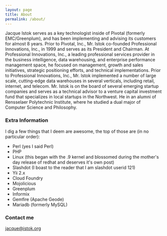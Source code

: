 ```yaml
---
layout: page
title: About
permalink: /about/
---
```


Jacque Istok serves as a key technologist inside of Pivotal (formerly EMC/Greenplum), and has been implementing and advising its customers for almost 8 years.  Prior to Pivotal, Inc., Mr. Istok co-founded Professional Innovations, Inc., in 1999 and serves as its President and Chairman. At Professional Innovations, Inc., a leading professional services provider in the business intelligence, data warehousing, and enterprise performance management space, he focused on management, growth and sales initiatives, strategic positioning efforts, and technical implementations. Prior to Professional Innovations, Inc., Mr. Istok implemented a number of large scale, cutting-edge data warehouses in several verticals, including retail, internet, and telecom.  Mr. Istok is on the board of several emerging startup companies and serves as a technical advisor to a venture capital investment fund that specializes in local startups in the Northwest.  He in an alumni of Rensselaer Polytechnic Institute, where he studied a dual major of Computer Science and Philosophy.

### Extra Information

I dig a few things that I deem are awesome, the top of those are (in no particular order):
<ul>
    <li>Perl (yes I said Perl)</li>
    <li>PHP</li>
    <li>Linux (this began with the .9 kernel and blossomed during the mother's day release of redhat and deserves it's own post)</li>
    <li>Slashdot (I boast to the reader that I am slashdot userid 121)</li>
    <li>Yii 2.x</li>
    <li>Cloud Foundry</li>
    <li>Mojolicious</li>
    <li>Greenplum</li>
    <li>Informix</li>
    <li>Gemfire (Apache Geode)</li>
    <li>Mariadb (formerly MySQL)</li>
</ul>

### Contact me

[jacque@istok.org](mailto:jacque@istok.org)
